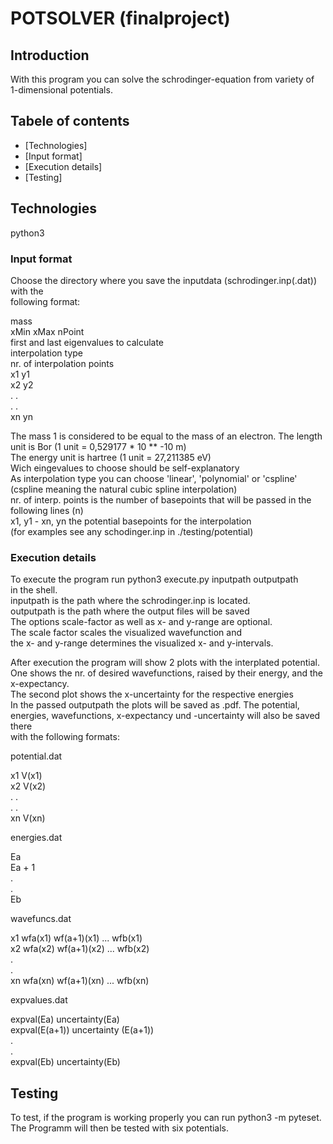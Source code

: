 # POTSOLVER (finalproject)

## Introduction

 With this program you can solve the schrodinger-equation from variety of  
 1-dimensional potentials. 

## Tabele of contents
* [Technologies]
* [Input format]
* [Execution details]
* [Testing]

## Technologies
   python3

### Input format
  Choose the directory where you save the inputdata (schrodinger.inp(.dat)) with the  
  following format:
  
  mass  
  xMin xMax nPoint  
  first and last eigenvalues to calculate  
  interpolation type  
  nr. of interpolation points  
  x1 y1  
  x2 y2  
  .  .  
  .  .  
  xn yn  
  
  The mass 1 is considered to be equal to the mass of an electron. 
  The length unit is Bor (1 unit = 0,529177 * 10 ** -10 m)  
  The energy unit is hartree (1 unit = 27,211385 eV)  
  Wich eingevalues to choose should be self-explanatory  
  As interpolation type you can choose 'linear', 'polynomial' or 'cspline'  
  (cspline meaning the natural cubic spline interpolation)  
  nr. of interp. points is the number of basepoints that will be passed in the  
  following lines (n)  
  x1, y1 - xn, yn the potential basepoints for the interpolation  
  (for examples see any schodinger.inp in ./testing/potential)  

### Execution details
   To execute the program run python3 execute.py inputpath outputpath  
   in the shell.  
   inputpath is the path where the schrodinger.inp is located.  
   outputpath is the path where the output files will be saved  
   The options scale-factor as well as x- and y-range are optional.  
   The scale factor scales the visualized wavefunction and  
   the x- and y-range determines the visualized x- and y-intervals.  
  
   After execution the program will show 2 plots with the interplated potential.  
   One shows the nr. of desired wavefunctions, raised by their energy, and the  
   x-expectancy.  
   The second plot shows the x-uncertainty for the respective energies  
   In the passed outputpath the plots will be saved as .pdf. The potential,  
   energies, wavefunctions, x-expectancy und -uncertainty will also be saved there  
   with the following formats:  
  
   potential.dat  
     
   x1 V(x1)  
   x2 V(x2)  
   .  .  
   .  .  
   xn V(xn)  

   energies.dat  
 
   Ea  
   Ea + 1  
   .  
   .  
   Eb  

   wavefuncs.dat  
  
   x1 wfa(x1) wf(a+1)(x1) ... wfb(x1)  
   x2 wfa(x2) wf(a+1)(x2) ... wfb(x2)  
   .  
   .  
   xn wfa(xn) wf(a+1)(xn) ... wfb(xn)  
  
   expvalues.dat  
  
   expval(Ea)     uncertainty(Ea)  
   expval(E(a+1)) uncertainty (E(a+1))  
   .   
   .   
   expval(Eb)     uncertainty(Eb)  
  
## Testing
   To test, if the program is working properly you can run python3 -m pyteset.  
   The Programm will then be tested with six potentials.
